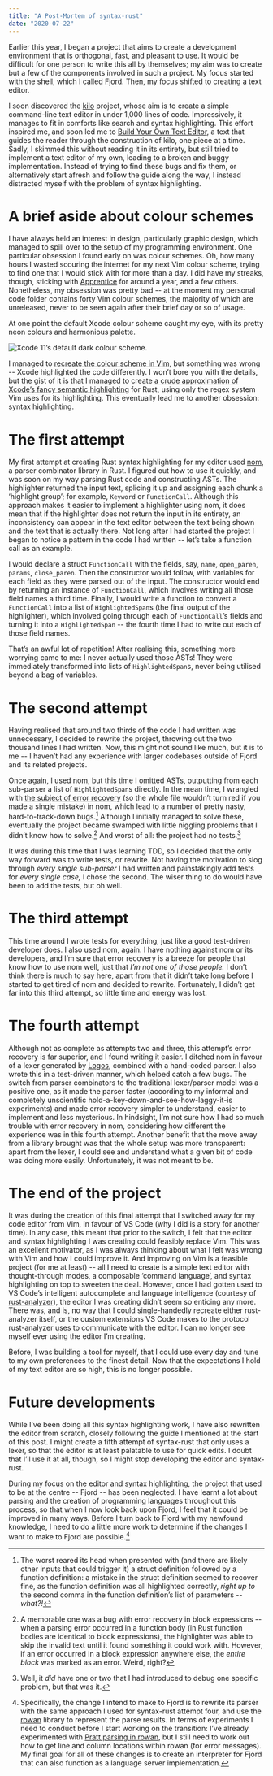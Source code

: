 ```yaml
---
title: "A Post-Mortem of syntax-rust"
date: "2020-07-22"
---
```


Earlier this year, I began a project that aims to create a development environment that is orthogonal, fast, and pleasant to use. It would be difficult for one person to write this all by themselves; my aim was to create but a few of the components involved in such a project. My focus started with the shell, which I called [Fjord][fjord]. Then, my focus shifted to creating a text editor.

I soon discovered the [kilo][kilo] project, whose aim is to create a simple command-line text editor in under 1,000 lines of code. Impressively, it manages to fit in comforts like search and syntax highlighting. This effort inspired me, and soon led me to [Build Your Own Text Editor][byote], a text that guides the reader through the construction of kilo, one piece at a time. Sadly, I skimmed this without reading it in its entirety, but still tried to implement a text editor of my own, leading to a broken and buggy implementation. Instead of trying to find these bugs and fix them, or alternatively start afresh and follow the guide along the way, I instead distracted myself with the problem of syntax highlighting.

# A brief aside about colour schemes

I have always held an interest in design, particularly graphic design, which managed to spill over to the setup of my programming environment. One particular obsession I found early on was colour schemes. Oh, how many hours I wasted scouring the internet for my next Vim colour scheme, trying to find one that I would stick with for more than a day. I did have my streaks, though, sticking with [Apprentice][apprentice] for around a year, and a few others. Nonetheless, my obsession was pretty bad -- at the moment my personal code folder contains forty Vim colour schemes, the majority of which are unreleased, never to be seen again after their brief day or so of usage.

At one point the default Xcode colour scheme caught my eye, with its pretty neon colours and harmonious palette.

![Xcode 11’s default dark colour scheme.](xcode11.png)

I managed to [recreate the colour scheme in Vim][xcodedark], but something was wrong -- Xcode highlighted the code differently. I won’t bore you with the details, but the gist of it is that I managed to create [a crude approximation of Xcode’s fancy semantic highlighting][vim-rust-syntax-ext] for Rust, using only the regex system Vim uses for its highlighting. This eventually lead me to another obsession: syntax highlighting.

# The first attempt

My first attempt at creating Rust syntax highlighting for my editor used [nom][nom], a parser combinator library in Rust. I figured out how to use it quickly, and was soon on my way parsing Rust code and constructing ASTs. The highlighter returned the input text, splicing it up and assigning each chunk a ‘highlight group’; for example, `Keyword` or `FunctionCall`. Although this approach makes it easier to implement a highlighter using nom, it does mean that if the highlighter does not return the input in its entirety, an inconsistency can appear in the text editor between the text being shown and the text that is actually there. Not long after I had started the project I began to notice a pattern in the code I had written -- let’s take a function call as an example.

I would declare a struct `FunctionCall` with the fields, say, `name`, `open_paren`, `params`, `close_paren`. Then the constructor would follow, with variables for each field as they were parsed out of the input. The constructor would end by returning an instance of `FunctionCall`, which involves writing all those field names a third time. Finally, I would write a function to convert a `FunctionCall` into a list of `HighlightedSpan`s (the final output of the highlighter), which involved going through each of `FunctionCall`’s fields and turning it into a `HighlightedSpan` -- the fourth time I had to write out each of those field names.

That’s an awful lot of repetition! After realising this, something more worrying came to me: I never actually used those ASTs! They were immediately transformed into lists of `HighlightedSpan`s, never being utilised beyond a bag of variables.

# The second attempt

Having realised that around two thirds of the code I had written was unnecessary, I decided to rewrite the project, throwing out the two thousand lines I had written. Now, this might not sound like much, but it is to me -- I haven’t had any experience with larger codebases outside of Fjord and its related projects.

Once again, I used nom, but this time I omitted ASTs, outputting from each sub-parser a list of `HighlightedSpan`s directly. In the mean time, I wrangled with [the subject of error recovery][nom-error-recovery] (so the whole file wouldn’t turn red if you made a single mistake) in nom, which lead to a number of pretty nasty, hard-to-track-down bugs.[^1] Although I initially managed to solve these, eventually the project became swamped with little niggling problems that I didn’t know how to solve.[^2] And worst of all: the project had no tests.[^3]

It was during this time that I was learning TDD, so I decided that the only way forward was to write tests, or rewrite. Not having the motivation to slog through *every single sub-parser* I had written and painstakingly add tests for *every single case,* I chose the second. The wiser thing to do would have been to add the tests, but oh well.

# The third attempt

This time around I wrote tests for everything, just like a good test-driven developer does. I also used nom, again. I have nothing against nom or its developers, and I’m sure that error recovery is a breeze for people that know how to use nom well, just that *I’m not one of those people.* I don’t think there is much to say here, apart from that it didn’t take long before I started to get tired of nom and decided to rewrite. Fortunately, I didn’t get far into this third attempt, so little time and energy was lost.

# The fourth attempt

Although not as complete as attempts two and three, this attempt’s error recovery is far superior, and I found writing it easier. I ditched nom in favour of a lexer generated by [Logos][logos], combined with a hand-coded parser. I also wrote this in a test-driven manner, which helped catch a few bugs. The switch from parser combinators to the traditional lexer/parser model was a positive one, as it made the parser faster (according to my informal and completely unscientific hold-a-key-down-and-see-how-laggy-it-is experiments) and made error recovery simpler to understand, easier to implement and less mysterious. In hindsight, I’m not sure how I had so much trouble with error recovery in nom, considering how different the experience was in this fourth attempt. Another benefit that the move away from a library brought was that the whole setup was more transparent: apart from the lexer, I could see and understand what a given bit of code was doing more easily. Unfortunately, it was not meant to be.

# The end of the project

It was during the creation of this final attempt that I switched away for my code editor from Vim, in favour of VS Code (why I did is a story for another time). In any case, this meant that prior to the switch, I felt that the editor and syntax highlighting I was creating could feasibly replace Vim. This was an excellent motivator, as I was always thinking about what I felt was wrong with Vim and how I could improve it. And improving on Vim is a feasible project (for me at least) -- all I need to create is a simple text editor with thought-through modes, a composable ‘command language’, and syntax highlighting on top to sweeten the deal. However, once I had gotten used to VS Code’s intelligent autocomplete and language intelligence (courtesy of [rust-analyzer][ra]), the editor I was creating didn’t seem so enticing any more. There was, and is, no way that I could single-handedly recreate either rust-analyzer itself, or the custom extensions VS Code makes to the protocol rust-analyzer uses to communicate with the editor. I can no longer see myself ever using the editor I’m creating.

Before, I was building a tool for myself, that I could use every day and tune to my own preferences to the finest detail. Now that the expectations I hold of my text editor are so high, this is no longer possible.

# Future developments

While I’ve been doing all this syntax highlighting work, I have also rewritten the editor from scratch, closely following the guide I mentioned at the start of this post. I might create a fifth attempt of syntax-rust that only uses a lexer, so that the editor is at least palatable to use for quick edits. I doubt that I’ll use it at all, though, so I might stop developing the editor and syntax-rust.

During my focus on the editor and syntax highlighting, the project that used to be at the centre -- Fjord -- has been neglected. I have learnt a lot about parsing and the creation of programming languages throughout this process, so that when I now look back upon Fjord, I feel that it could be improved in many ways. Before I turn back to Fjord with my newfound knowledge, I need to do a little more work to determine if the changes I want to make to Fjord are possible.[^4]

[^1]: The worst reared its head when presented with (and there are likely other inputs that could trigger it) a struct definition followed by a function definition: a mistake in the struct definition seemed to recover fine, as the function definition was all highlighted correctly, *right up to* the second comma in the function definition’s list of parameters -- *what?!*

[^2]: A memorable one was a bug with error recovery in block expressions -- when a parsing error occurred in a function body (in Rust function bodies are identical to block expressions), the highlighter was able to skip the invalid text until it found something it could work with. However, if an error occurred in a block expression anywhere else, the *entire block* was marked as an error. Weird, right?

[^3]:  Well, it *did* have one or two that I had introduced to debug one specific problem, but that was it.

[^4]: Specifically, the change I intend to make to Fjord is to rewrite its parser with the same approach I used for syntax-rust attempt four, and use the [rowan][rowan] library to represent the parse results. In terms of experiments I need to conduct before I start working on the transition: I’ve already experimented with [Pratt parsing in rowan][expr-parser], but I still need to work out how to get line and column locations within rowan (for error messages). My final goal for all of these changes is to create an interpreter for Fjord that can also function as a language server implementation.

[fjord]: https://github.com/arzg/fjord
[kilo]: https://github.com/antirez/kilo
[byote]: https://viewsourcecode.org/snaptoken/kilo/index.html
[nom]: https://github.com/Geal/nom
[apprentice]: https://github.com/romainl/Apprentice
[xcodedark]: https://github.com/arzg/vim-colors-xcode
[vim-rust-syntax-ext]: https://github.com/arzg/vim-rust-syntax-ext
[nom-error-recovery]: https://www.eyalkalderon.com/nom-error-recovery/
[logos]: https://github.com/maciejhirsz/logos
[ra]: https://rust-analyzer.github.io
[rowan]: https://github.com/rust-analyzer/rowan
[expr-parser]: https://github.com/arzg/expr-parser
